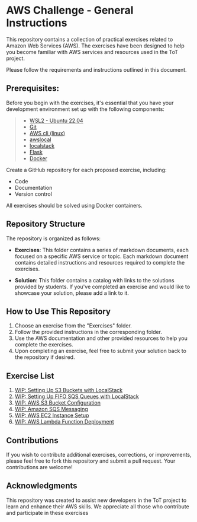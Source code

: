 # AWS Challenge - General Instructions

This repository contains a collection of practical exercises related to Amazon Web Services (AWS). The exercises have been designed to help you become familiar with AWS services and resources used in the ToT project.

Please follow the requirements and instructions outlined in this document.

## Prerequisites:

Before you begin with the exercises, it's essential that you have your development environment set up with the following components:

> * [WSL2 - Ubuntu 22.04](https://learn.microsoft.com/pt-br/windows/wsl/install)
> * [Git](https://git-scm.com/)
> * [AWS cli (linux)](https://docs.aws.amazon.com/cli/latest/userguide/cli-chap-welcome.html)
> * [awslocal](https://github.com/localstack/awscli-local)
> * [localstack](https://localstack.cloud/)
> * [Flask](https://flask.palletsprojects.com/en/3.0.x/)
> * [Docker](https://www.docker.com/products/docker-desktop/)


Create a GitHub repository for each proposed exercise, including:

- Code
- Documentation
- Version control

All exercises should be solved using Docker containers.

## Repository Structure

The repository is organized as follows:

- **Exercises**: This folder contains a series of markdown documents, each focused on a specific AWS service or topic. Each markdown document contains detailed instructions and resources required to complete the exercises.

- **Solution**: This folder contains a catalog with links to the solutions provided by students. If you've completed an exercise and would like to showcase your solution, please add a link to it.


## How to Use This Repository

1. Choose an exercise from the "Exercises" folder.
2. Follow the provided instructions in the corresponding folder.
3. Use the AWS documentation and other provided resources to help you complete the exercises.
4. Upon completing an exercise, feel free to submit your solution back to the repository if desired.

## Exercise List

1. [WIP: Setting Up S3 Buckets with LocalStack](Exercises/Exercise1.md)
2. [WIP: Setting Up FIFO SQS Queues with LocalStack](Exercises/Exercise1.md)
3. [WIP: AWS S3 Bucket Configuration](Exercises/Exercise1.md)
4. [WIP: Amazon SQS Messaging](Exercises/Exercise1.md)
5. [WIP: AWS EC2 Instance Setup](Exercises/Exercise1.md)
6. [WIP: AWS Lambda Function Deployment](Exercises/Exercise1.md)

## Contributions

If you wish to contribute additional exercises, corrections, or improvements, please feel free to fork this repository and submit a pull request. Your contributions are welcome!


## Acknowledgments

This repository was created to assist new developers in the ToT project to learn and enhance their AWS skills. We appreciate all those who contribute and participate in these exercises

